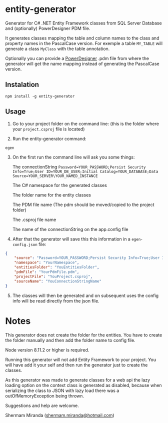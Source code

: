 # entity-generator

Generator for C# .NET Entity Framework classes from SQL Server Database and (optionally) PowerDesigner PDM file. 

It generates classes mapping the table and column names to the class and property names in the PascalCase version. For exemple a table `MY_TABLE` will generate a class `MyClass` with the table annotation.

Optionally you can provide a [PowerDesigner](http://powerdesigner.de/en/) .pdm file from where the generator will get the name mapping instead of generating the PascalCase version.

## Instalation

```
npm install -g entity-generator
```

## Usage

1. Go to your project folder on the command line: (this is the folder where your `project.csproj` file is located)

2. Run the entity-generator command:
```
egen
```

3. On the first run the command line will ask you some things:

    The connectionString `Password=YOUR_PASSWORD;Persist Security Info=True;User ID=YOUR_DB_USER;Initial Catalog=YOUR_DATABASE;Data Source=YOUR_SERVER\YOUR_NAMED_INSTANCE`

    The C# namespace for the generated classes

    The folder name for the entity classes

    The PDM file name (The pdm should be moved/copied to the project folder)

    The .csproj file name

    The name of the connectionString on the app.config file

4. After that the generator will save this this information in a `egen-config.json` file:

```json
{
    "source": "Password=YOUR_PASSWORD;Persist Security Info=True;User ID=YOUR_DB_USER;Initial Catalog=YOUR_DATABASE;Data Source=YOUR_SERVER\\YOUR_NAMED_INSTANCE",
    "namespace": "YourNamespace",
    "entitiesFolder": "YouEntitiesFolder",
    "pdmFile": "YourPdmFile.pdm",
    "projectFile": "YouProject.csproj",
    "sourceName": "YouConnectionStringName"
}
```

5. The classes will then be generated and on subsequent uses the config info will be read directly from the json file.

# Notes

This generator does not create the folder for the entities. You have to create the folder manually and then add the folder name to config file.

Node version 8.11.2 or higher is required.

Running this generator will not add Entity Framework to your project. You will have add it your self and then run the generator just to create the classes.

As this generator was made to generate classes for a web api the lazy loading option on the context class is generated as disabled, because when serializing the class to JSON with lazy load there was a outOfMemoryException being thrown.


Suggestions and help are welcome.

Shermam Miranda (shermam.miranda@hotmail.com)